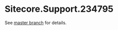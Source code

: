 # Sitecore.Support.234795

See [master branch](https://github.com/sitecoresupport/Sitecore.Support.234795) for details.